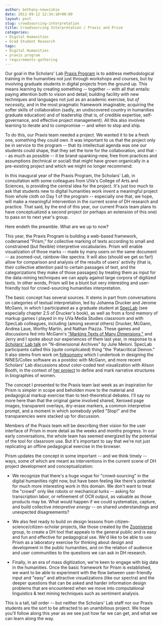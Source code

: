 ```yaml
---
author: bethany-nowviskie
date: 2011-09-12 12:34:10+00:00
layout: post
slug: crowdsourcing-interpretation
title: Crowdsourcing Interpretation / Praxis and Prism
categories:
- Digital Humanities
- Grad Student Research
tags:
- Digital Humanities
- praxis program
- requirements-gathering
---
```


Our goal in the Scholars' Lab [Praxis Program](http://praxis.scholarslab.org) is to address methodological training in the humanities not just through workshops and courses, but by involving graduate students in digital projects from the ground up. This means learning by creating something -- together -- with all that entails: paying attention both to vision and detail; building facility with new techniques and languages not just as an academic exercise, but _of necessity,_ and in the most pragmatic framework imaginable; acquiring the softer skills of collaboration (sadly, an undiscovered country in humanities graduate education) and of leadership (that is, of credible expertise, self-governance, and effective project management). All this also involves learning to iterate and to compromise -- and when to stop and ship.

To do this, our Praxis team needed a project. We wanted it to be a fresh one, something they could own. It was important to us that the project only be in service to the program -- that its intellectual agenda was one our students could shape, that they set the tone for the collaboration, and that -- as much as possible -- it be brand-spanking-new, free from practices and assumptions (technical or social) that might have grown organically in a pre-existing project and which we might no longer recommend.

In this inaugural year of the Praxis Program, the Scholars' Lab, in consultation with some colleagues from UVa's College of Arts and Sciences, is providing the central idea for the project. It's just too much to ask that students new to digital humanities work invent a meaningful project from whole cloth on Day 1 of the program -- especially one that, we hope, will make a meaningful intervention in the current scene of DH research and practice. That said, by the end of this year, our current Praxis team plans to have conceptualized a second project (or perhaps an extension of this one) to pass on to next year's group.

Here endeth the preamble. What are we up to now?

This year, the Praxis Program is building a web-based framework, codenamed "Prism," for collective marking of texts according to small and constrained (but flexible) interpretive vocabularies. Prism will enable visualization of those marks -- made by many users on the same document -- as zoomed-out, rainbow-like spectra. It will also (should we get so far!) allow for comparison and analysis of the results of users' activity (that is, their collective attention paid to certain passages of text, and the categorizations they make of those passages) by treating them as input for the data-mining techniques we can apply against large corpora of digitized texts. In other words, Prism will be a blunt but very interesting and user-friendly tool for crowd-sourcing humanities interpretation.

The basic concept has several sources. It stems in part from conversations on categories of textual interpretation, led by Johanna Drucker and Jerome McGann, in which I participated as a graduate student at [SpecLab](http://books.google.com/books/about/SpecLab.html?id=VPXCk396uPYC) (see especially chapter 2.5 of Drucker's book), as well as from a fond memory of markup games I played in my UVa Media Studies classroom and with SpecLab colleagues, including (among several others) Drucker, McGann, Andrea Laue, Worthy Martin, and Nathan Piazza. These games and discussions fed into McGann's ["Marking Texts of Many Dimensions,"](http://digitalhumanities.org/companion/view?docId=blackwell/9781405103213/9781405103213.xml&chunk.id=ss1-3-4) and Jerry and I spoke about our experiences of them last year, in response to a [Scholars' Lab talk](/2010/05/07/julie-meloni-n-dimensional-archives/) on "N-dimensional Archives" by Julie Meloni. SpecLab participants called this (quite complicated) thing "the 'Patacritical Demon." It also stems from work on [folksonomy](http://en.wikipedia.org/wiki/Folksonomy) which I undertook in designing the NINES/Collex software as a postdoc with McGann, and more recent Scholars' Lab discussions about color-coded text visualization with Alison Booth, in the context of [her project](http://scholarslab.org/research-and-development/through-another-prism/) to define and mark narrative structures in biographies of women.

The concept I presented to the Praxis team last week as an inspiration for Prism is simpler in scope and beholden more to the material and pedagogical markup exercise than to text-theoretical debates. I'll say no more here than that the original game involved shared, Xeroxed page images, transparent overlays, dry-erase markers, a common interpretive prompt, and a moment in which somebody yelled "Stop!" and the transparencies were stacked up for discussion.

Members of the Praxis team will be describing their vision for the user interface of Prism in more detail as the weeks and months progress. In our early conversations, the whole team has seemed energized by the potential of the tool for classroom use. But it's important to say that we're not just replicating an offline pedagogical exercise in the browser.

Prism updates the concept in some important -- and we think timely -- ways, some of which are meant as interventions in the current scene of DH project development and conceptualization:




  * We recognize that there's a huge vogue for "crowd-sourcing" in the digital humanities right now, but have been feeling like there's potential for much more interesting work in this domain. We don't want to treat the "crowd" only like robots or mechanical turks -- asking for transcription labor, or refinement of OCR output, as valuable as those products may be. What would happen if we could systematize, capture, and build collective _interpretive energy_ -- on shared understandings and unexpected disagreements?


  * We also feel ready to build on design lessons from citizen-science/citizen-scholar projects, like those created by the [Zooniverse](http://www.zooniverse.org/) group, to create a DH tool that appeals to the general public and is easy and fun and effective for pedagogical use. We'd like to be able to use Prism as a laboratory exercise for thinking about design and development in the public humanities, and on the relation of audience and user communities to the questions we can ask in DH research.


  * Finally, in an era of mass digitization, we're keen to engage with big data in the humanities. Once the basic framework for Prism is established, we want to be able to experiment with the flow between user-friendly input and "easy" and attractive visualizations (like our spectra) and the deeper questions that can be asked and harder information design problems that are encountered when we move into computational linguistics & text mining techniques such as sentiment analysis.


This is a tall, tall order -- but neither the Scholars' Lab staff nor our Praxis students are the sort to be attracted to an unambitious project. We hope you'll follow along this year as we see just how far we can get, and what we can learn along the way.
